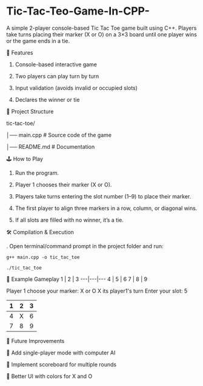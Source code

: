 # Tic-Tac-Teo-Game-In-CPP-
A simple 2-player console-based Tic Tac Toe game built using C++. Players take turns placing their marker (X or O) on a 3×3 board until one player wins or the game ends in a tie.


🚀 Features

1. Console-based interactive game

2. Two players can play turn by turn

3. Input validation (avoids invalid or occupied slots)

4. Declares the winner or tie

📂 Project Structure

tic-tac-toe/

│── main.cpp # Source code of the game

│── README.md # Documentation

🕹️ How to Play

1. Run the program.

2. Player 1 chooses their marker (X or O).

3. Players take turns entering the slot number (1–9) to place their marker.

4. The first player to align three markers in a row, column, or diagonal wins.

5. If all slots are filled with no winner, it’s a tie.

🛠️ Compilation & Execution

. Open terminal/command prompt in the project folder and run:

    g++ main.cpp -o tic_tac_toe

    ./tic_tac_toe

    
📸 Example Gameplay
 1 | 2 | 3
---|---|---
 4 | 5 | 6
 7 | 8 | 9

Player 1 choose your marker: X or O
X
its player1's turn Enter your slot: 5

 1 | 2 | 3
---|---|---
 4 | X | 6
 7 | 8 | 9



📌 Future Improvements

🤖 Add single-player mode with computer AI

📝 Implement scoreboard for multiple rounds

🎨 Better UI with colors for X and O
